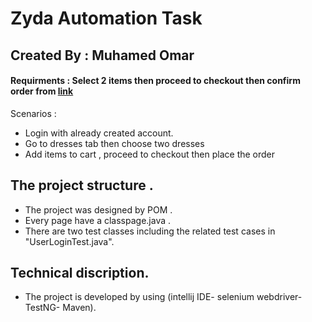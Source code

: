 # Zyda Automation Task 
## Created By : Muhamed Omar
#### Requirments : Select 2 items then proceed to checkout then confirm order from [link](http://automationpractice.com/index.php)	
Scenarios : 
+ Login with already created account.
+ Go to dresses tab then choose two dresses 
+ Add items to cart , proceed to checkout then place the order

## The project structure .
+ The project was designed by POM .
+ Every page have a classpage.java .
+ There are two test classes including the related test cases in "UserLoginTest.java". 
## Technical discription. 
* The project is developed by using (intellij IDE- selenium webdriver- TestNG- Maven).
